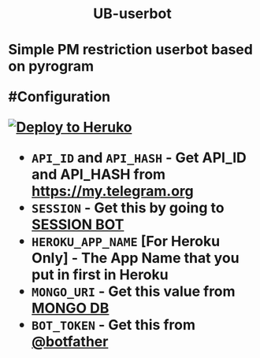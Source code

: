 <h1 align="center"> <b>UB-userbot</b> <h1>

Simple PM restriction userbot based on pyrogram



#Configuration

[![Deploy to Heruko](https://www.herokucdn.com/deploy/button.svg)](https://heroku.com/deploy?template=https://github.com/panda0980/UB-userbot)



- `API_ID` and `API_HASH` - Get API_ID and API_HASH from https://my.telegram.org
- `SESSION` - Get this by going to [SESSION BOT](https://replit.com/@sanjayja/Pyrostringsession)
- `HEROKU_APP_NAME` [For Heroku Only] - The App Name that you put in first in Heroku
- `MONGO_URI` - Get this value from [MONGO DB](https://www.mongodb.com/cloud/atlas/signup)
- `BOT_TOKEN` - Get this from [@botfather](https://t.me/botfather)
